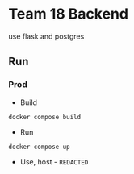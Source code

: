# Team 18 Backend
use flask and postgres

## Run
### Prod
- Build
```
docker compose build
```

- Run
```
docker compose up
```

- Use, host - `REDACTED`